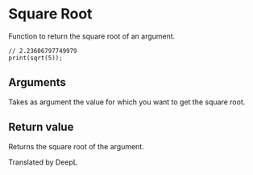 # Square Root

Function to return the square root of an argument.

```
// 2.23606797749979
print(sqrt(5));
```

## Arguments

Takes as argument the value for which you want to get the square root.

## Return value

Returns the square root of the argument.

Translated by DeepL